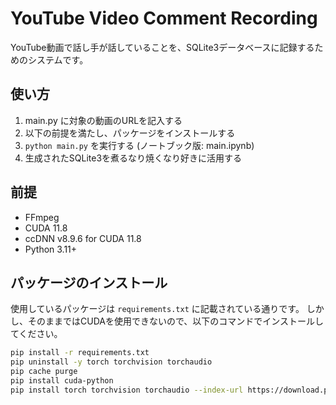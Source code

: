 # YouTube Video Comment Recording

YouTube動画で話し手が話していることを、SQLite3データベースに記録するためのシステムです。

## 使い方

1. main.py に対象の動画のURLを記入する
2. 以下の前提を満たし、パッケージをインストールする
3. `python main.py` を実行する (ノートブック版: main.ipynb)
4. 生成されたSQLite3を煮るなり焼くなり好きに活用する

## 前提

- FFmpeg
- CUDA 11.8
- ccDNN v8.9.6 for CUDA 11.8
- Python 3.11+

## パッケージのインストール

使用しているパッケージは `requirements.txt` に記載されている通りです。
しかし、そのままではCUDAを使用できないので、以下のコマンドでインストールしてください。

```bash
pip install -r requirements.txt
pip uninstall -y torch torchvision torchaudio
pip cache purge
pip install cuda-python
pip install torch torchvision torchaudio --index-url https://download.pytorch.org/whl/cu118
```
